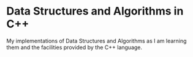 # Data Structures and Algorithms in C++
My implementations of Data Structures and Algorithms as I am learning them and the facilities provided by the C++ language.
